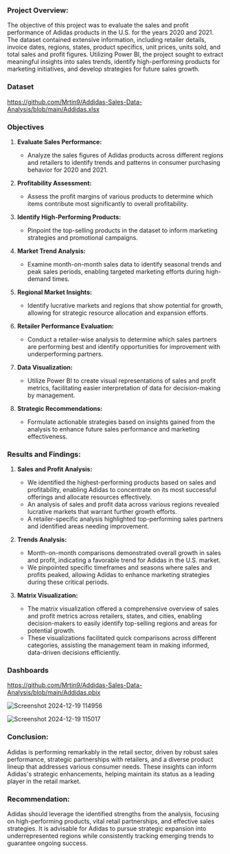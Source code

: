### Project Overview:

The objective of this project was to evaluate the sales and profit performance of Adidas products in the U.S. for the years 2020 and 2021. The dataset contained extensive information, including retailer details, invoice dates, regions, states, product specifics, unit prices, units sold, and total sales and profit figures. Utilizing Power BI, the project sought to extract meaningful insights into sales trends, identify high-performing products for marketing initiatives, and develop strategies for future sales growth.

### Dataset
https://github.com/Mrtin9/Addidas-Sales-Data-Analysis/blob/main/Addidas.xlsx
### Objectives 

1. **Evaluate Sales Performance:**
   - Analyze the sales figures of Adidas products across different regions and retailers to identify trends and patterns in consumer purchasing behavior for 2020 and 2021.

2. **Profitability Assessment:**
   - Assess the profit margins of various products to determine which items contribute most significantly to overall profitability.

3. **Identify High-Performing Products:**
   - Pinpoint the top-selling products in the dataset to inform marketing strategies and promotional campaigns.

4. **Market Trend Analysis:**
   - Examine month-on-month sales data to identify seasonal trends and peak sales periods, enabling targeted marketing efforts during high-demand times.

5. **Regional Market Insights:**
   - Identify lucrative markets and regions that show potential for growth, allowing for strategic resource allocation and expansion efforts.

6. **Retailer Performance Evaluation:**
   - Conduct a retailer-wise analysis to determine which sales partners are performing best and identify opportunities for improvement with underperforming partners.

7. **Data Visualization:**
   - Utilize Power BI to create visual representations of sales and profit metrics, facilitating easier interpretation of data for decision-making by management.

8. **Strategic Recommendations:**
   - Formulate actionable strategies based on insights gained from the analysis to enhance future sales performance and marketing effectiveness.

### Results and Findings:

1. **Sales and Profit Analysis:**
   - We identified the highest-performing products based on sales and profitability, enabling Adidas to concentrate on its most successful offerings and allocate resources effectively.
   - An analysis of sales and profit data across various regions revealed lucrative markets that warrant further growth efforts.
   - A retailer-specific analysis highlighted top-performing sales partners and identified areas needing improvement.

2. **Trends Analysis:**
   - Month-on-month comparisons demonstrated overall growth in sales and profit, indicating a favorable trend for Adidas in the U.S. market.
   - We pinpointed specific timeframes and seasons where sales and profits peaked, allowing Adidas to enhance marketing strategies during these critical periods.

3. **Matrix Visualization:**
   - The matrix visualization offered a comprehensive overview of sales and profit metrics across retailers, states, and cities, enabling decision-makers to easily identify top-selling regions and areas for potential growth.
   - These visualizations facilitated quick comparisons across different categories, assisting the management team in making informed, data-driven decisions efficiently.

### Dashboards
https://github.com/Mrtin9/Addidas-Sales-Data-Analysis/blob/main/Addidas.pbix

![Screenshot 2024-12-19 114956](https://github.com/user-attachments/assets/86f24313-ba76-42af-b0a9-afc3a8ae07c0)

![Screenshot 2024-12-19 115017](https://github.com/user-attachments/assets/791f84ae-33e1-4d0c-9a63-8bac40bf89c9)


### Conclusion:
Adidas is performing remarkably in the retail sector, driven by robust sales performance, strategic partnerships with retailers, and a diverse product lineup that addresses various consumer needs. These insights can inform Adidas's strategic enhancements, helping maintain its status as a leading player in the retail market.

### Recommendation:
Adidas should leverage the identified strengths from the analysis, focusing on high-performing products, vital retail partnerships, and effective sales strategies. It is advisable for Adidas to pursue strategic expansion into underrepresented regions while consistently tracking emerging trends to guarantee ongoing success.
